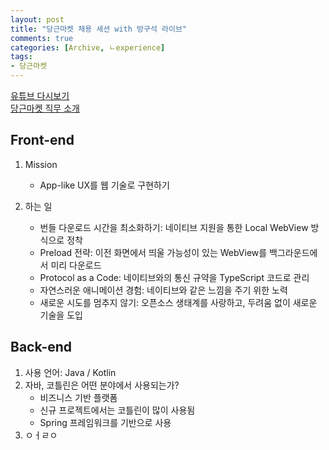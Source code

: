 ```yaml
---
layout: post
title: "당근마켓 채용 세션 with 방구석 라이브"
comments: true
categories: [Archive, ㄴexperience]
tags:
- 당근마켓
---
```


[유튜브 다시보기](https://www.youtube.com/watch?v=brurp6Kdxzk)  
[당근마켓 직무 소개](https://www.notion.so/2c789a2c7b1a4cfca40b11afba678315)

## Front-end
1. Mission
   - App-like UX를 웹 기술로 구현하기

2. 하는 일
   - 번들 다운로드 시간을 최소화하기: 네이티브 지원을 통한 Local WebView 방식으로 정착
   - Preload 전략: 이전 화면에서 띄울 가능성이 있는 WebView를 백그라운드에서 미리 다운로드
   - Protocol as a Code: 네이티브와의 통신 규약을 TypeScript 코드로 관리
   - 자연스러운 애니메이션 경험:  네이티브와 같은 느낌을 주기 위한 노력
   - 새로운 시도를 멈추지 않기: 오픈소스 생태계를 사랑하고, 두려움 없이 새로운 기술을 도입


## Back-end
1. 사용 언어: Java / Kotlin
2. 자바, 코틀린은 어떤 분야에서 사용되는가?
   - 비즈니스 기반 플랫폼
   - 신규 프로젝트에서는 코틀린이 많이 사용됨
   - Spring 프레임워크를 기반으로 사용
3. ㅇㅓㄹㅇ 